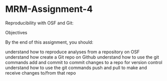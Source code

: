 # MRM-Assignment-4

Reproducibility with OSF and Git:

Objectives

By the end of this assignment, you should:

  understand how to reproduce analyses from a repository on OSF
  understand how create a Git repo on Github
  understand how to use the git commands add and commit to commit changes to a repo for version control
  understand how to use the git commands push and pull to make and receive changes to/from that repo
